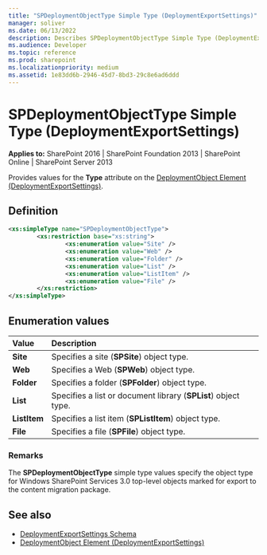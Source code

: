 ```yaml
---
title: "SPDeploymentObjectType Simple Type (DeploymentExportSettings)"
manager: soliver
ms.date: 06/13/2022
description: Describes SPDeploymentObjectType Simple Type (DeploymentExportSettings) and includes information on elements and attributes.
ms.audience: Developer
ms.topic: reference
ms.prod: sharepoint
ms.localizationpriority: medium
ms.assetid: 1e83dd6b-2946-45d7-8bd3-29c8e6ad6ddd
---
```


# SPDeploymentObjectType Simple Type (DeploymentExportSettings)

**Applies to:** SharePoint 2016 | SharePoint Foundation 2013 | SharePoint Online | SharePoint Server 2013
  
Provides values for the **Type** attribute on the [DeploymentObject Element (DeploymentExportSettings)](deploymentobject-element-deploymentexportsettings.md). 

## Definition

```XML
<xs:simpleType name="SPDeploymentObjectType">
        <xs:restriction base="xs:string">
                <xs:enumeration value="Site" />
                <xs:enumeration value="Web" /> 
                <xs:enumeration value="Folder" />
                <xs:enumeration value="List" /> 
                <xs:enumeration value="ListItem" />
                <xs:enumeration value="File" />
        </xs:restriction>
</xs:simpleType>

```

## Enumeration values

|**Value**|**Description**|
|:-----|:-----|
|**Site** <br/> |Specifies a site (**SPSite**) object type.  <br/> |
|**Web** <br/> |Specifies a Web (**SPWeb**) object type.  <br/> |
|**Folder** <br/> |Specifies a folder (**SPFolder**) object type.  <br/> |
|**List** <br/> |Specifies a list or document library (**SPList**) object type.  <br/> |
|**ListItem** <br/> |Specifies a list item (**SPListItem**) object type.  <br/> |
|**File** <br/> |Specifies a file (**SPFile**) object type.  <br/> |
   
### Remarks

The **SPDeploymentObjectType** simple type values specify the object type for Windows SharePoint Services 3.0 top-level objects marked for export to the content migration package. 
  
## See also

- [DeploymentExportSettings Schema](deploymentexportsettings-schema.md)
- [DeploymentObject Element (DeploymentExportSettings)](deploymentobject-element-deploymentexportsettings.md)


